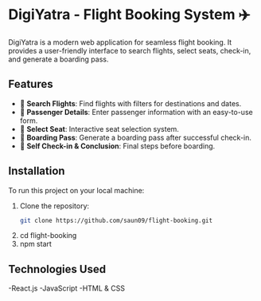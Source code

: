 
# DigiYatra - Flight Booking System ✈️

DigiYatra is a modern web application for seamless flight booking. It provides a user-friendly interface to search flights, select seats, check-in, and generate a boarding pass.

## Features
- 🔎 **Search Flights**: Find flights with filters for destinations and dates.
- 🛂 **Passenger Details**: Enter passenger information with an easy-to-use form.
- 💺 **Select Seat**: Interactive seat selection system.
- 📜 **Boarding Pass**: Generate a boarding pass after successful check-in.
- 🏁 **Self Check-in & Conclusion**: Final steps before boarding.

## Installation
To run this project on your local machine:

1. Clone the repository:
   ```sh
   git clone https://github.com/saun09/flight-booking.git

2. cd flight-booking
3. npm start



## Technologies Used
-React.js
-JavaScript
-HTML & CSS
